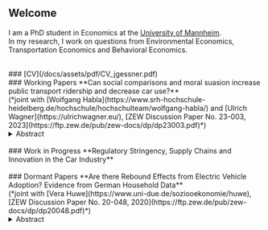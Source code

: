 ## Welcome

I am a PhD student in Economics at the [University of Mannheim](https://www.uni-mannheim.de/gess/).<br/>
In my research, I work on questions from Environmental Economics, Transportation Economics and Behavioral Economics.

<br/>
### [CV](/docs/assets/pdf/CV_jgessner.pdf)
<br/>
### Working Papers
**Can social comparisons and moral suasion increase public transport ridership and decrease car use?**<br/> (*joint with [Wolfgang Habla](https://www.srh-hochschule-heidelberg.de/hochschule/hochschulteam/wolfgang-habla/) and [Ulrich Wagner](https://ulrichwagner.eu/), [ZEW Discussion Paper No. 23-003, 2023](https://ftp.zew.de/pub/zew-docs/dp/dp23003.pdf)*)
<details>
  <summary>Abstract</summary>
Under pressure to reduce corporate CO2 emissions, companies are beginning to replace subsidized company car schemes with so-called mobility budgets that employees can spend on leisure and commuting trips, using a broad range of transport modes. Given their novelty, little is known about how mobility budgets should be designed to encourage sustainable choices. Since prices play a limited role in this subsidized setting, our study focuses on behavioral interventions. In a field experiment with 341 employees of a large German company, we test whether social comparisons, either in isolation or in combination with a climate-related moral appeal, can change the use of public and car-related transportation. We find strong evidence for a reduction in car-related mobility in response to the combined treatment, which is driven by taxi and ride-sharing services. This is accompanied by substitution towards micromobility, i.e., transport modes such as shared e-scooters or bikes, but not towards public transport. We do not find any effects of the social comparison alone. Our results demonstrate that small, norm-based nudges can change transportation behavior, albeit for a limited time. 
</details>
<br/>
### Work in Progress
**Regulatory Stringency, Supply Chains and Innovation in the Car Industry**<br/>
<br/>
### Dormant Papers
**Are there Rebound Effects from Electric Vehicle Adoption? Evidence from German Household Data** <br/> (*joint with [Vera Huwe](https://www.uni-due.de/soziooekonomie/huwe), [ZEW Discussion Paper No. 20-048, 2020](https://ftp.zew.de/pub/zew-docs/dp/dp20048.pdf)*)
<details>
  <summary>Abstract</summary>
    We analyze rebound effects of electric vehicle adoption on both the extensive (vehicle ownership) and the intensive (vehicle mileage) margin using cross-sectional household level data on vehilce ownership and use from Germany. For the identification of changes in the number of cars owned after electric vehicle adoption, we predict counterfactual car ownership using a supervised learning approach. We then investigate the effect of electric vehicle adoption on household mileage based on a matching of households owning electric vehicles to similar owners of conventional cars. We cannot verify a significant increase in the number of cars owned for households with one electric and one conventional vehicle. However, electric vehicle ownership is associated with a significant reduction in annual mileage of -23 % of the sample mean. For the selection of covariates for matching, we contrast an ad hoc variable selection with a data-driven variable selection method (double LASSO). Here, we find that the data-driven variable selection changes the magnitude of the estimation results substantially.
</details>
      
